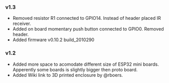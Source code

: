 ### v1.3
-   Removed resistor R1 connected to GPIO14. Instead of header placed IR receiver.
-   Added on board momentary push button connected to GPIO0. Removed header.
-   Added firmware v0.10.2 build_2010290

### v1.2
-   Added more space to acomodate different size of ESP32 mini boards. Apperently some boards is slightly bigger then proto board.
-   Added Wiki link to 3D printed enclosure by @rboers.

